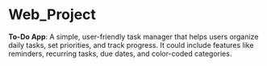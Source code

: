 # Web_Project

**To-Do App**: A simple, user-friendly task manager that helps users organize daily tasks, set priorities, and track progress. It could include features like reminders, recurring tasks, due dates, and color-coded categories.